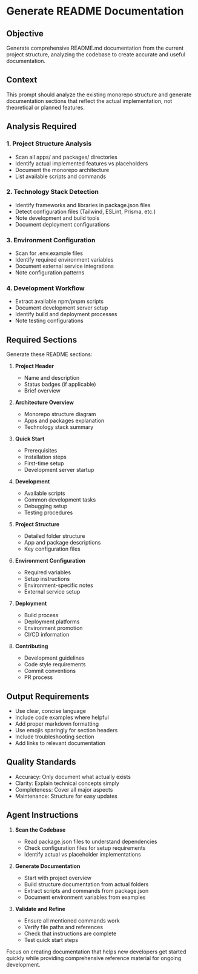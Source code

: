 # Generate README Documentation

## Objective
Generate comprehensive README.md documentation from the current project structure, analyzing the codebase to create accurate and useful documentation.

## Context
This prompt should analyze the existing monorepo structure and generate documentation sections that reflect the actual implementation, not theoretical or planned features.

## Analysis Required

### 1. Project Structure Analysis
- Scan all apps/ and packages/ directories
- Identify actual implemented features vs placeholders
- Document the monorepo architecture
- List available scripts and commands

### 2. Technology Stack Detection
- Identify frameworks and libraries in package.json files
- Detect configuration files (Tailwind, ESLint, Prisma, etc.)
- Note development and build tools
- Document deployment configurations

### 3. Environment Configuration
- Scan for .env.example files
- Identify required environment variables
- Document external service integrations
- Note configuration patterns

### 4. Development Workflow
- Extract available npm/pnpm scripts
- Document development server setup
- Identify build and deployment processes
- Note testing configurations

## Required Sections

Generate these README sections:

1. **Project Header**
   - Name and description
   - Status badges (if applicable)
   - Brief overview

2. **Architecture Overview**
   - Monorepo structure diagram
   - Apps and packages explanation
   - Technology stack summary

3. **Quick Start**
   - Prerequisites
   - Installation steps
   - First-time setup
   - Development server startup

4. **Development**
   - Available scripts
   - Common development tasks
   - Debugging setup
   - Testing procedures

5. **Project Structure**
   - Detailed folder structure
   - App and package descriptions
   - Key configuration files

6. **Environment Configuration**
   - Required variables
   - Setup instructions
   - Environment-specific notes
   - External service setup

7. **Deployment**
   - Build process
   - Deployment platforms
   - Environment promotion
   - CI/CD information

8. **Contributing**
   - Development guidelines
   - Code style requirements
   - Commit conventions
   - PR process

## Output Requirements

- Use clear, concise language
- Include code examples where helpful
- Add proper markdown formatting
- Use emojis sparingly for section headers
- Include troubleshooting section
- Add links to relevant documentation

## Quality Standards

- Accuracy: Only document what actually exists
- Clarity: Explain technical concepts simply
- Completeness: Cover all major aspects
- Maintenance: Structure for easy updates

## Agent Instructions

1. **Scan the Codebase**
   - Read package.json files to understand dependencies
   - Check configuration files for setup requirements
   - Identify actual vs placeholder implementations

2. **Generate Documentation**
   - Start with project overview
   - Build structure documentation from actual folders
   - Extract scripts and commands from package.json
   - Document environment variables from examples

3. **Validate and Refine**
   - Ensure all mentioned commands work
   - Verify file paths and references
   - Check that instructions are complete
   - Test quick start steps

Focus on creating documentation that helps new developers get started quickly while providing comprehensive reference material for ongoing development.
